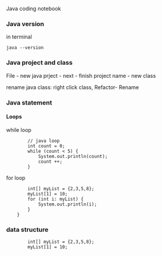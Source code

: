 Java coding notebook

### Java version
in terminal
```
java --version
```

### Java project and class
File - new java prject - next - finish
project name - new class

rename java class: right click class, Refactor- Rename

### Java statement

#### Loops

while loop

```
		// java loop
		int count = 0;
		while (count < 5) {
			System.out.println(count);
			count ++;
		}
```

for loop
```
		int[] myList = {2,3,5,8};
		myList[1] = 10;
		for (int i: myList) {
			System.out.println(i);
		}
	}
```

### data structure
```
		int[] myList = {2,3,5,8};
		myList[1] = 10;
```